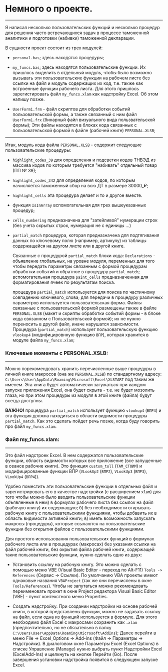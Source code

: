 # Немного о проекте.
---

Я написал несколько пользовательских функций и несколько процедур для решения часто встречающихся задач в процессе таможенной аналитики и подготовки (набивки) таможенной декларации.

В сущности проект состоит из трех модyлей:

- `personal.bas`; здесь находятся процедуры;

- `my_funcs.bas`; здесь находятся пользовательские функции. Их пришлось выделить в отдельный модуль, чтобы было возможно вызывать эти пользовательские функции на рабочем листе без ссылки на файл и модуль содержащих их код, т.е. также как встроенные функции рабочего листа. Для этого пришлось зарегистировать файл `my_funcs.xlam` как надстройку Excel. Об этом напишу позже.

- `UserForm1.frm` - файл скриптов для обработки событий пользовательской формы, а также связанный с ним файл `UserForm1.frx` (бинарный файл визуального вида пользвательской формы); Эти файлы находятся в блоках кода связанных с пользовательской формой в файле (рабочей книге) `PERSONAL.XLSB`;
---

Итак, модуль кода файла `PERSONAL.XLSB` - содержит следующие пользовательские процедуры: 

- `highlight_codes_39`
    для определения и подсветки кодов ТНВЭД из массива кодов по которым требуется "набивать" отдельный товар (ПП № 39);

- `highlight_codes_342`
    для определения кодов, по которым начисляется таможенный сбор на всю ДТ в размере 30000_₽;

- `highlight_cells`
    эта процедура делает и то и другое вместе.

- функция `IsInArray`
    вспомогательная для трех вышеуказанных процедур;

- `cells_numbering`
    предназначена для "затейливой" нумерации строк (без учета скрытых строк, нумерация не с единицы ...)

- `partial_match`
    процедура, которая предназначена для подтягивания данных по ключевому полю (например, артикулу) из таблицы содержащейся на другом листе или в другой книге. 

    Связанные с процедурой `partial_match` блоки кода: `Declarations` - объявление глобальных, на уровне модуля, переменных  для того чтобы передать параметры связанным с формой процедурам обработки событий и обратное в процедуру `partial_match`; вспомогательная процедура `paint_cells` предназначенная для форматирования ячеек по результатам поиска.

    процедура `partial_match` используется для поиска по частичному совпадению ключевого_слова; для передачи в процедуру различных параметров используется пользовательская форма. Файлы связанные с пользовательской формой размещены также в файле `PERSONAL.XLSB` (макет и скрипты обработки событий формы - в блоке кода связанном с Пользовательской формой); их не нужно переносить в другой файл, иначе нарушатся зависимости. Процедура (`partial_match`) использует пользовательскую функцию `vlookup4` (модифицировнную функцию `ВПР`), которая хранится в модуле файла `my_funcs.xlam`;

### Ключевые моменты с PERSONAL.XSLB:
---

Можно порекомендовать хранить перечисленные выше процедуры в личной книге макросов (она же `PERSONAL.XLSB`) по стандартному адресу: `C:\Users\User\AppData\Roaming\Microsoft\Excel\XLSTART` под таким же именем. Эта книга будет автоматически загужаться при каждом запуске приложения Excel, она будет скрыта - т.е. не будет мозолить глаза, но при этом процедуры из модуля в этой книге (файла) будут всегда доступны. 

**ВАЖНО!** процедура `partial_match` использует фукнцию `vlookup4` (`ВПР4`) и эта функция  должна находиться в области видимости процедуры `partial_match`. Как это сделать пойдет речь позже, когда буду говорить про файл `my_funcs.xlam`.

### Файл my_funcs.xlam:
---

Это файл надстроек Excel. В нем содержатся пользовательские функции, область видимости которых все приложение (все запущенные в сеансе рабочие книги). Это функция `custom_toll` (`ТАМ_СТОИМ`) и модифицированные функции ВПР (`VLookUp2` (`ВПР2`), `VLookUp3` (`ВПР3`), `VLookUp4` (`ВПР4`)).

Удобно поместить эти пользовательские функции в отдельных файл и зарегистрировать его в качестве надстройки (с расширением `xlam`) для того чтобы можно было вводить пользовательские функции объявленные в нем) в формулах рабочего листа без ссылок на файл (рабочую книгу) их содержащую; б) без необходимости открывать рабочую книгу с пользовательскими функциями, чтобы добавить их в область видимости активной книги; в) иметь возможность запускать макросы (процедуры), которые ссылаются на пользовательские функции без открытия файлов с пользовательскими функциями.

Для простого использования пользовательских функций в формулах рабочего листа или в процедурах (макросах) без указания ссылки на файл рабочей книги, без окрытия файла рабочей книги, содержащей такие пользовательские функции, нужно сделать одно из двух:

- Установить ссылку на рабочую книгу. Это можно сделать с помощью меню VBE (Visual Basic Editor - переход по Alt-F11) `Tools -> References` (Сервис -> Ссылки). По умолчанию VBA проекты имеют однаковые названия `VBAProject` (так же они перечислены в окне `Tools/References`). Чтобы не запутаться можно рекомендовать переименовать прокет в окне Project редактора Visual Basic Editor (VBE) - пункт контекстного меню Properties.

- Создать надстройку. При создании надстройки на основе рабочей книги, в которой представлены функции, можно не задавать ссылку на файл, если одна из функций используется в формуле. Для этого необходимо файл Excel с макросами сохранить как `.xlam` (предпочтительно, но не обязательно в папку `C:\Users\User\AppData\Roaming\Microsoft\AddIns`); Далее перейти в меню File -> Excel_Options -> Add-ins (Файл -> Параметры -> Надстройки). В диалоговом окне Параметры Excel (Excel Options) в списке Управление (Manage) нужно выбрать пункт Надстройки Excel (ExcelAdd-Ins) и щелкнуть на кнопке Перейти (Go). После завершения установки надстройка появится в следующем запуске Excel.
